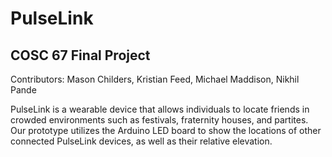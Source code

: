# PulseLink
## COSC 67 Final Project
Contributors: Mason Childers, Kristian Feed, Michael Maddison, Nikhil Pande

PulseLink is a wearable device that allows individuals to locate friends in crowded environments such as festivals, fraternity houses, and partites. Our prototype utilizes the Arduino LED board to show the locations of other connected PulseLink devices, as well as their relative elevation.
